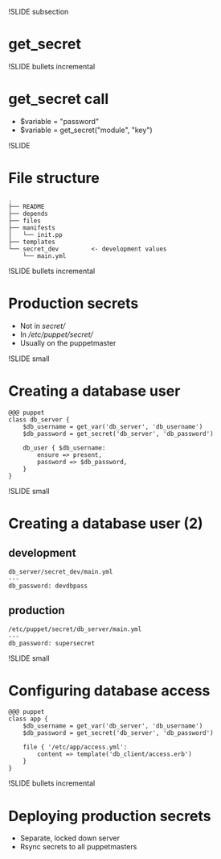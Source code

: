 !SLIDE  subsection
# get\_secret #

!SLIDE bullets incremental
# get\_secret call #

* $variable = "password"
* $variable = get\_secret("module", "key")

!SLIDE
# File structure #

    .
    ├── README
    ├── depends
    ├── files
    ├── manifests
    │   └── init.pp
    ├── templates
    └── secret_dev         <- development values
        └── main.yml

!SLIDE bullets incremental
# Production secrets #

* Not in *secret/*
* In */etc/puppet/secret/*
* Usually on the puppetmaster

!SLIDE small
# Creating a database user #

    @@@ puppet
    class db_server {
        $db_username = get_var('db_server', 'db_username')
        $db_password = get_secret('db_server', 'db_password')

        db_user { $db_username:
            ensure => present,
            password => $db_password,
        }
    }

!SLIDE small
# Creating a database user (2) #

## development ##

    db_server/secret_dev/main.yml
    ---
    db_password: devdbpass

## production ##

    /etc/puppet/secret/db_server/main.yml
    ---
    db_password: supersecret

!SLIDE small
# Configuring database access #

    @@@ puppet
    class app {
        $db_username = get_var('db_server', 'db_username')
        $db_password = get_secret('db_server', 'db_password')

        file { '/etc/app/access.yml':
            content => template('db_client/access.erb')
        }
    }

!SLIDE bullets incremental
# Deploying production secrets #

* Separate, locked down server
* Rsync secrets to all puppetmasters
